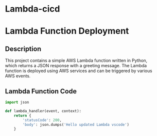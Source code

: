 # Lambda-cicd
# Lambda Function Deployment

## Description
This project contains a simple AWS Lambda function written in Python, which returns a JSON response with a greeting message. The Lambda function is deployed using AWS services and can be triggered by various AWS events.

## Lambda Function Code
```python
import json

def lambda_handler(event, context):
    return {
        'statusCode': 200,
        'body': json.dumps('Hello updated Lambda vscode')
    }
